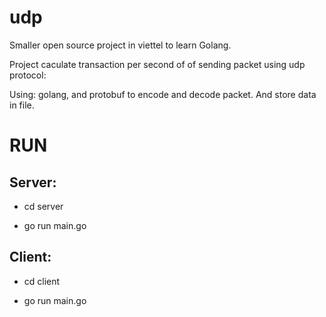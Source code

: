 # udp
Smaller open source project in viettel to learn Golang.

Project caculate transaction per second of of sending packet using udp protocol:

Using: golang, and protobuf to encode and decode packet. And store data in file.

<h1>RUN</h1>

<h2>Server: </h2>

- cd server

- go run main.go

<h2>Client:</h2>

- cd client

- go run main.go
